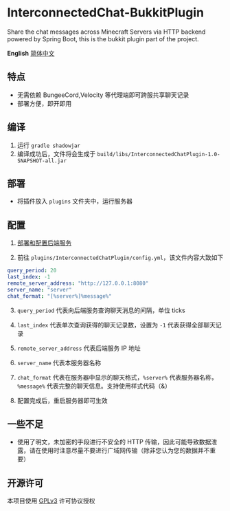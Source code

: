 # InterconnectedChat-BukkitPlugin

Share the chat messages across Minecraft Servers via HTTP backend powered by Spring Boot, this is the bukkit plugin part
of the project.

**English** [简体中文](README-CN.md)

## 特点

- 无需依赖 BungeeCord,Velocity 等代理端即可跨服共享聊天记录
- 部署方便，即开即用

## 编译

1. 运行 `gradle shadowjar`
2. 编译成功后，文件将会生成于 `build/libs/InterconnectedChatPlugin-1.0-SNAPSHOT-all.jar`

## 部署

- 将插件放入 `plugins` 文件夹中，运行服务器

## 配置

1. [部署和配置后端服务](https://github.com/shaokeyibb/InterConnectedChat/README-CN.md)

2. 前往 `plugins/InterconnectedChatPlugin/config.yml`，该文件内容大致如下

```yaml
query_period: 20
last_index: -1
remote_server_address: "http://127.0.0.1:8080"
server_name: "server"
chat_format: "[%server%]%message%"
```

3. `query_period` 代表向后端服务查询聊天消息的间隔，单位 ticks
4. `last_index` 代表单次查询获得的聊天记录数，设置为 `-1` 代表获得全部聊天记录
5. `remote_server_address` 代表后端服务 IP 地址
6. `server_name` 代表本服务器名称
7. `chat_format` 代表在服务器中显示的聊天格式，`%server%` 代表服务器名称，`%message%` 代表完整的聊天信息。支持使用样式代码（&）

8. 配置完成后，重启服务器即可生效

## 一些不足

- 使用了明文，未加密的手段进行不安全的 HTTP 传输，因此可能导致数据泄露，请在使用时注意尽量不要进行广域网传输（除非您认为您的数据并不重要）

## 开源许可

本项目使用 [GPLv3](LICENSE) 许可协议授权